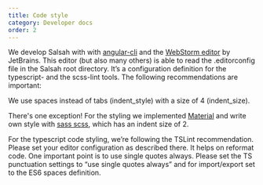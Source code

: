 ```yaml
---
title: Code style
category: Developer docs
order: 2
---
```


We develop Salsah with with [angular-cli](https://cli.angular.io) and the [WebStorm editor](https://www.jetbrains.com/webstorm/) by JetBrains. This editor (but also many others) is able to read the .editorconfig file in the Salsah root directory. It’s a configuration definition for the typescript- and the scss-lint tools. The following recommendations are important:

We use spaces instead of tabs (indent_style) with a size of 4 (indent_size). 

There's one exception! For the styling we implemented [Material](https://material.angular.io) and write own style with [sass scss](https://sass-lang.com/guide), which has an indent size of 2.

For the typescript code styling, we’re following the TSLint recommendation. Please set your editor configuration as described there. It helps on reformat code. One important point is to use single quotes always. Please set the TS punctuation settings to “use single quotes always” and for import/export set to the ES6 spaces definition.
